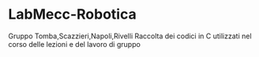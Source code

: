 # LabMecc-Robotica
Gruppo Tomba,Scazzieri,Napoli,Rivelli
Raccolta dei codici in C utilizzati nel corso delle lezioni e del lavoro di gruppo
